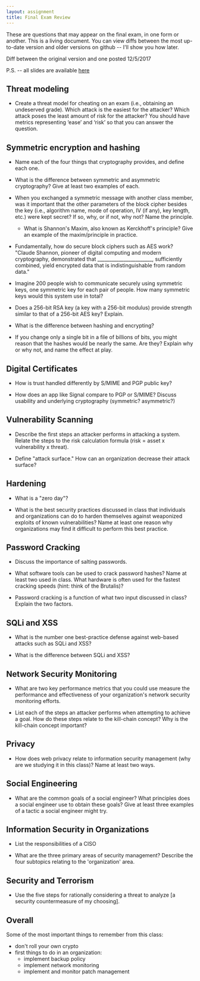 ```yaml
---
layout: assignment
title: Final Exam Review
---
```


These are questions that may appear on the final exam, in one form or another. This is a living document. You can view diffs between the most up-to-date version and older versions on github -- I'll show you how later.

Diff between the original version and one posted 12/5/2017

P.S. -- all slides are available [here](https://www.dropbox.com/sh/yoq1cqn1tbupgwz/AAC4I9X-I79kAYtzv8ZemwQ0a?dl=0)


## Threat modeling

* Create a threat model for cheating on an exam (i.e., obtaining an undeserved grade). Which attack is the easiest for the attacker? Which attack poses the least amount of risk for the attacker? You should have metrics representing ‘ease’ and ‘risk’ so that you can answer the question.


## Symmetric encryption and hashing

* Name each of the four things that cryptography provides, and define each one.

* What is the difference between symmetric and asymmetric cryptography? Give at least two examples of each.

* When you exchanged a symmetric message with another class member, was it important that the other parameters of the block cipher besides the key (i.e., algorithm name, mode of operation, IV (if any), key length, etc.) were kept secret? If so, why, or if not, why not? Name the principle.

    * What is Shannon's Maxim, also known as Kerckhoff's principle? Give an example of the maxim/principle in practice. 

* Fundamentally, how do secure block ciphers such as AES work? "Claude Shannon, pioneer of digital computing and modern cryptography, demonstrated that \_\_\_\_\_\_\_\_\_\_\_\_\_\_\_\_\_\_\_\_\_\_\_, sufficiently combined, yield encrypted data that is indistinguishable from random data."

* Imagine 200 people wish to communicate securely using symmetric keys, one symmetric key for each pair of people. How many symmetric keys would this system use in total?

* Does a 256-bit RSA key (a key with a 256-bit modulus) provide strength similar to that of a 256-bit AES key? Explain.

* What is the difference between hashing and encrypting?

* If you change only a single bit in a file of billions of bits, you might reason that the hashes would be nearly the same. Are they? Explain why or why not, and name the effect at play.


## Digital Certificates

* How is trust handled differently by S/MIME and PGP public key?

* How does an app like Signal compare to PGP or S/MIME? Discuss usability and underlying cryptography (symmetric? asymmetric?)


## Vulnerability Scanning

* Describe the first steps an attacker performs in attacking a system. Relate the steps to the risk calculation formula (risk = asset x vulnerability x threat). 

* Define "attack surface." How can an organization decrease their attack surface?


## Hardening

* What is a "zero day"?

* What is the best security practices discussed in class that individuals and organizations can do to harden themselves against weaponized exploits of known vulnerabilities? Name at least one reason why organizations may find it difficult to perform this best practice.


## Password Cracking

* Discuss the importance of salting passwords.

* What software tools can be used to crack password hashes? Name at least two used in class. What hardware is often used for the fastest cracking speeds (hint: think of the Brutalis)?

* Password cracking is a function of what two input discussed in class? Explain the two factors.


## SQLi and XSS

* What is the number one best-practice defense against web-based attacks such as SQLi and XSS? 

* What is the difference between SQLi and XSS?


## Network Security Monitoring

* What are two key performance metrics that you could use measure the performance and effectiveness of your organization's network security monitoring efforts.

* List each of the steps an attacker performs when attempting to achieve a goal. How do these steps relate to the kill-chain concept? Why is the kill-chain concept important?


## Privacy

* How does web privacy relate to information security management (why are we studying it in this class)? Name at least two ways.


## Social Engineering

* What are the common goals of a social engineer? What principles does a social engineer use to obtain these goals? Give at least three examples of a tactic a social engineer might try. 


## Information Security in Organizations

* List the responsibilities of a CISO

* What are the three primary areas of security management? Describe the four subtopics relating to the 'organization' area.


## Security and Terrorism

* Use the five steps for rationally considering a threat to analyze [a security countermeasure of my choosing]. 


## Overall

Some of the most important things to remember from this class:
	
* don't roll your own crypto
* first things to do in an organization:
    * implement backup policy
    * implement network monitoring
    * implement and monitor patch management
